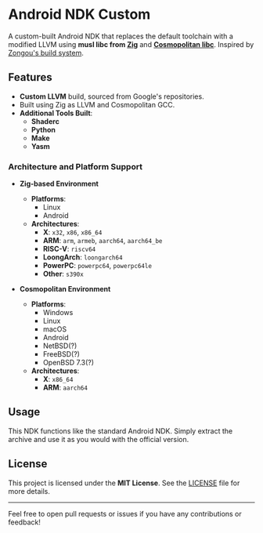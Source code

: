 # Android NDK Custom

A custom-built Android NDK that replaces the default toolchain with a modified LLVM using **musl libc from [Zig](https://ziglang.org)** and **[Cosmopolitan libc](https://justine.lol/cosmopolitan)**. Inspired by [Zongou's build system](https://github.com/zongou/build/tree/main/.github/workflows).

## Features

- **Custom LLVM** build, sourced from Google's repositories.
- Built using Zig as LLVM and Cosmopolitan GCC.
- **Additional Tools Built**:
  - **Shaderc**
  - **Python**
  - **Make**
  - **Yasm**

### Architecture and Platform Support

- **Zig-based Environment**
  - **Platforms**:
    - Linux
    - Android
  - **Architectures**:
    - **X**: `x32`, `x86`, `x86_64`
    - **ARM**: `arm`, `armeb`, `aarch64`, `aarch64_be`
    - **RISC-V**: `riscv64`
    - **LoongArch**: `loongarch64`
    - **PowerPC**: `powerpc64`, `powerpc64le`
    - **Other**: `s390x`

- **Cosmopolitan Environment**
  - **Platforms**:
    - Windows
    - Linux
    - macOS
    - Android
    - NetBSD(?)
    - FreeBSD(?)
    - OpenBSD 7.3(?)
  - **Architectures**:
    - **X**: `x86_64`
    - **ARM**: `aarch64`

## Usage

This NDK functions like the standard Android NDK. Simply extract the archive and use it as you would with the official version.

## License

This project is licensed under the **MIT License**. See the [LICENSE](LICENSE) file for more details.

---

Feel free to open pull requests or issues if you have any contributions or feedback!
